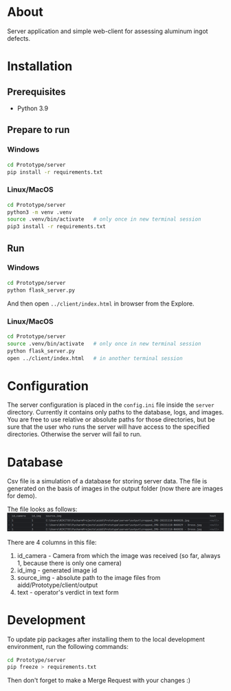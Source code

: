 # About
Server application and simple web-client for assessing aluminum ingot defects.

# Installation
## Prerequisites
- Python 3.9

## Prepare to run
### Windows
```bash
cd Prototype/server
pip install -r requirements.txt
```
### Linux/MacOS
```bash
cd Prototype/server
python3 -m venv .venv
source .venv/bin/activate   # only once in new terminal session
pip3 install -r requirements.txt
```
## Run
### Windows
```bash
cd Prototype/server
python flask_server.py
```
And then open `../client/index.html` in browser from the Explore.
### Linux/MacOS
```bash
cd Prototype/server
source .venv/bin/activate   # only once in new terminal session
python flask_server.py
open ../client/index.html   # in another terminal session
```
# Configuration
The server configuration is placed in the `config.ini` file inside the `server` directory.
Currently it contains only paths to the database, logs, and images. You are free to use relative or absolute paths for those directories, but be sure that the user who runs the server will have access to the specified directories. Otherwise the server will fail to run.
# Database
Csv file is a simulation of a database for storing server data.
The file is generated on the basis of images in the output folder (now there are images for demo). 

The file looks as follows:
![img.png](Documentation/images/img.png)

There are 4 columns in this file:
1) id_camera - Camera from which the image was received (so far, always 1, because there is only one camera)
2) id_img - generated image id
3) source_img - absolute path to the image files from aidd/Prototype/client/output
4) text - operator's verdict in text form
# Development
To update pip packages after installing them to the local development environment, run the following commands:
```bash
cd Prototype/server
pip freeze > requirements.txt
```
Then don't forget to make a Merge Request with your changes :)
